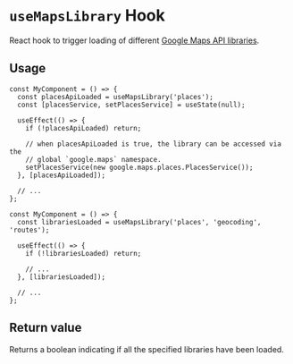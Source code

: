 # `useMapsLibrary` Hook

React hook to trigger loading of different [Google Maps API libraries][gmp-libraries].

[gmp-libraries]: https://developers.google.com/maps/documentation/javascript/libraries

## Usage

```tsx
const MyComponent = () => {
  const placesApiLoaded = useMapsLibrary('places');
  const [placesService, setPlacesService] = useState(null);

  useEffect(() => {
    if (!placesApiLoaded) return;

    // when placesApiLoaded is true, the library can be accessed via the
    // global `google.maps` namespace.
    setPlacesService(new google.maps.places.PlacesService());
  }, [placesApiLoaded]);

  // ...
};
```

```tsx
const MyComponent = () => {
  const librariesLoaded = useMapsLibrary('places', 'geocoding', 'routes');

  useEffect(() => {
    if (!librariesLoaded) return;

    // ...
  }, [librariesLoaded]);

  // ...
};
```

## Return value

Returns a boolean indicating if all the specified libraries have been loaded.
